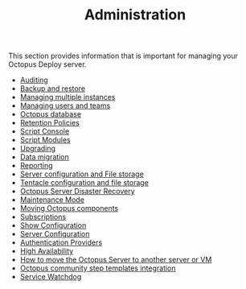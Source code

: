 ﻿---
title: Administration
position: 9
---


This section provides information that is important for managing your Octopus Deploy server.


- [Auditing](/docs/home/administration/auditing.md)
- [Backup and restore](/docs/home/administration/backup-and-restore.md)
- [Managing multiple instances](/docs/home/administration/managing-multiple-instances.md)
- [Managing users and teams](/docs/home/administration/managing-users-and-teams.md)
- [Octopus database](/docs/home/administration/octopus-database.md)
- [Retention Policies](/docs/home/administration/retention-policies.md)
- [Script Console](/docs/home/administration/script-console.md)
- [Script Modules](/docs/home/administration/script-modules.md)
- [Upgrading](/docs/home/administration/upgrading.md)
- [Data migration](/docs/home/administration/data-migration.md)
- [Reporting](/docs/home/administration/reporting.md)
- [Server configuration and File storage](/docs/home/administration/server-configuration-and-file-storage.md)
- [Tentacle configuration and file storage](/docs/home/administration/tentacle-configuration-and-file-storage.md)
- [Octopus Server Disaster Recovery](/docs/home/administration/octopus-server-disaster-recovery.md)
- [Maintenance Mode](/docs/home/administration/maintenance-mode.md)
- [Moving Octopus components](/docs/home/administration/moving-octopus-components.md)
- [Subscriptions](/docs/home/administration/subscriptions.md)
- [Show Configuration](/docs/home/administration/show-configuration.md)
- [Server Configuration](/docs/home/administration/server-configuration.md)
- [Authentication Providers](/docs/home/administration/authentication-providers.md)
- [High Availability](/docs/home/administration/high-availability.md)
- [How to move the Octopus Server to another server or VM](/docs/home/administration/how-to-move-the-octopus-server-to-another-server-or-vm.md)
- [Octopus community step templates integration](/docs/home/administration/octopus-community-step-templates-integration.md)
- [Service Watchdog](/docs/home/administration/service-watchdog.md)
